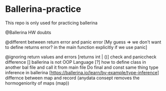 # Ballerina-practice
This repo is only used for practicing ballerina

@Ballerina HW doubts


@different between return error and panic error [My guess => we don't want to define returns error? in the main function explicitly if we use panic]

@ignoring return values and errors [returns int | ()]
check and paniccheck difference []
ballerina is not OOP Language [?]
how to define class in another bal file and call it from main file
Do final and const same thing
type inference in ballerina [https://ballerina.io/learn/by-example/type-inference]
differnce between map and record (anydata consept removes the hormogeniority of maps (map<anydata>)) 
